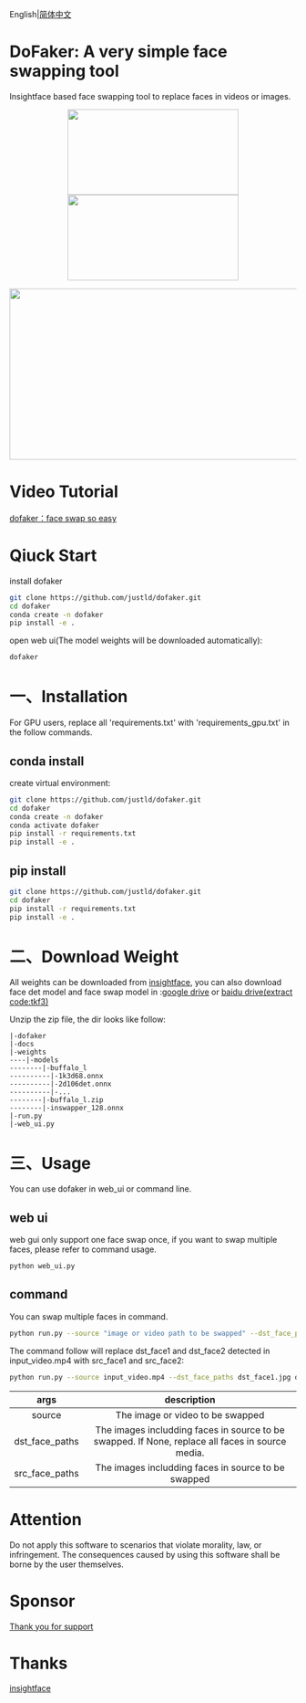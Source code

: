 English|[简体中文](README_ch.md)

# DoFaker: A very simple face swapping tool
Insightface based face swapping tool to replace faces in videos or images.

<p align="center">
<img src="https://github.com/justld/dofaker/blob/main/docs/images/source.gif" width="300" height="150"><img src="https://github.com/justld/dofaker/blob/main/docs/images/trump.jpg" width="300" height="150">
</p>

<p align="center">
<img src="https://github.com/justld/dofaker/blob/main/docs/images/swapped.gif" width="600" height="300"/>
</p>

# Video Tutorial
[dofaker：face swap so easy](https://www.youtube.com/watch?v=qd1-JSpiZao)



# Qiuck Start
install dofaker
```bash
git clone https://github.com/justld/dofaker.git
cd dofaker
conda create -n dofaker
pip install -e .
```
open web ui(The model weights will be downloaded automatically):
```bash
dofaker
```


# 一、Installation
For GPU users, replace all 'requirements.txt' with 'requirements_gpu.txt' in the follow commands.

## conda install
create virtual environment:
```bash
git clone https://github.com/justld/dofaker.git
cd dofaker
conda create -n dofaker
conda activate dofaker
pip install -r requirements.txt
pip install -e .
```

## pip install
```bash
git clone https://github.com/justld/dofaker.git
cd dofaker
pip install -r requirements.txt
pip install -e .
```

# 二、Download Weight
All weights can be downloaded from [insightface](https://github.com/deepinsight/insightface), you can also
download face det model and face swap model in :[google drive](https://drive.google.com/drive/folders/1R6yMDQiHQg938M5GIz4_mOOhpF8ybrv9?usp=sharing) or [baidu drive(extract code:tkf3)](https://pan.baidu.com/s/1sF3QbwAK1sVqdie1KqgkkA)

Unzip the zip file, the dir looks like follow:
```
|-dofaker
|-docs
|-weights
----|-models
--------|-buffalo_l
----------|-1k3d68.onnx
----------|-2d106det.onnx
----------|-...
--------|-buffalo_l.zip
--------|-inswapper_128.onnx
|-run.py
|-web_ui.py
```


# 三、Usage
You can use dofaker in web_ui or command line.
## web ui
web gui only support one face swap once, if you want to swap multiple faces, please refer to command usage.
```bash
python web_ui.py
```

## command
You can swap multiple faces in command.
```bash
python run.py --source "image or video path to be swapped" --dst_face_paths "dst_face1_path" "dst_face2_path" ... --src_face_paths "src_face1_path" "src_face2_path" ...
```

The command follow will replace dst_face1 and dst_face2 detected in input_video.mp4 with src_face1 and src_face2:
```bash
python run.py --source input_video.mp4 --dst_face_paths dst_face1.jpg dst_face2.jpg --src_face_paths src_face1.jpg src_face2.jpg
```

|args|description|
|:---:|:---:|
|source|The image or video to be swapped|
|dst_face_paths|The images includding faces in source to be swapped. If None, replace all faces in source media.|
|src_face_paths|The images includding faces in source to be swapped|


# Attention
Do not apply this software to scenarios that violate morality, law, or infringement. The consequences caused by using this software shall be borne by the user themselves.

# Sponsor
[Thank you for support](https://www.paypal.com/paypalme/justldu)

# Thanks
[insightface](https://github.com/deepinsight/insightface)
